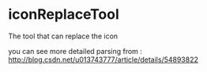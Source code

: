 # iconReplaceTool
The tool that can replace the icon



you can see more detailed parsing from : http://blog.csdn.net/u013743777/article/details/54893822
